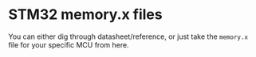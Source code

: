 # STM32 memory.x files

You can either dig through datasheet/reference, or just take the `memory.x` file for your specific MCU from here.
